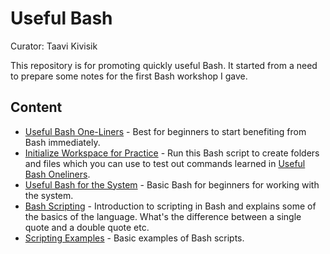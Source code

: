 # Useful Bash
Curator: Taavi Kivisik

This repository is for promoting quickly useful Bash. It started from a need to prepare some notes for the first Bash workshop I gave.

## Content

* [Useful Bash One-Liners](useful_bash_oneliners.md) - Best for beginners to start benefiting from Bash immediately.
* [Initialize Workspace for Practice](init.sh) - Run this Bash script to create folders and files which you can use to test out commands learned in [Useful Bash Oneliners](useful_bash_oneliners.md).
* [Useful Bash for the System](system_bash.md) - Basic Bash for beginners for working with the system.
* [Bash Scripting](bash_scripting.md) - Introduction to scripting in Bash and explains some of the basics of the language. What's the difference between a single quote and a double quote etc.
* [Scripting Examples](scripting_examples) - Basic examples of Bash scripts.
